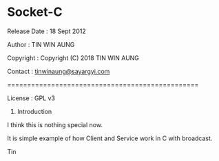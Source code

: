 # Socket-C
 
Release Date	: 18 Sept 2012

Author			: TIN WIN AUNG

Copyright		: Copyright (C) 2018 TIN WIN AUNG

Contact			: tinwinaung@sayargyi.com

================================================

License			: GPL v3

1. Introduction

I think this is nothing special now.

It is simple example of how Client and Service work in C with broadcast.

Tin
